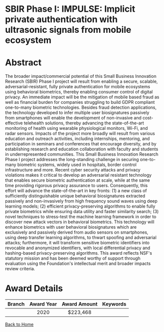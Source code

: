 
SBIR Phase I: IMPULSE: Implicit private authentication with ultrasonic signals from mobile ecosystem
====================================================================================================

# Abstract


The broader impact/commercial potential of this Small Business Innovation Research (SBIR) Phase I project will result from enabling a secure, scalable, adversarial-resistant, fully private authentication for mobile ecosystems using behavioral biometrics, thereby enabling consumer control of digital privacy. An immediate impact will be the mitigation of mobile based fraud as well as financial burden for companies struggling to build GDPR compliant one-to-many biometric technologies. Besides fraud detection applications, the technology developed to infer multiple user biosignatures passively from smartphones will enable the development of non-invasive and cost-effective telehealth solutions, thereby advancing the state-of-the-art monitoring of health using wearable physiological monitors, Wi-Fi, and radar sensors. Impacts of the project more broadly will result from various education and outreach activities, including internships, mentoring, and participation in seminars and conferences that encourage diversity, and by establishing research and education collaboration with faculty and students in underrepresented communities. This Small Business Innovation Research Phase I project addresses the long-standing challenge in securing one-to-many biometric systems, widely used in hospitals, border control infrastructure and more. Recent cyber security attacks and privacy violations makes it critical to develop an adversarial resistant technology that enables secure biometric authentication at scale, while at the same time providing rigorous privacy assurance to users. Consequently, this effort will advance the state-of-the-art in key fronts: (1) a new class of sufficiently distinguishable unique behavioral biosignatures extracted passively and non-invasively from high frequency sound waves using deep learning models; (2) efficient privacy-preserving algorithms to enable fully private biometrics while ensuring data utility and faster similarity search; (3) novel techniques to stress-test the machine learning framework in order to discover new attack vectors in behavioral biometrics. This technology will enhance biometrics with user behavioral biosignatures which are exclusively and passively derived from audio sensors on smartphones, using deep transfer learning algorithms, to thwart spoofing and adversarial attacks; furthermore, it will transform sensitive biometric identifiers into revocable and anonymized identifiers, with local differential privacy and hashing-based privacy-preserving algorithms. This award reflects NSF's statutory mission and has been deemed worthy of support through evaluation using the Foundation's intellectual merit and broader impacts review criteria.  

# Award Details

|Branch|Award Year|Award Amount|Keywords|
| :---: | :---: | :---: | :---: |
||2020|$223,468||
  
  


[Back to Home](https://github.com/chrischow/dod_sbir_awards#556)